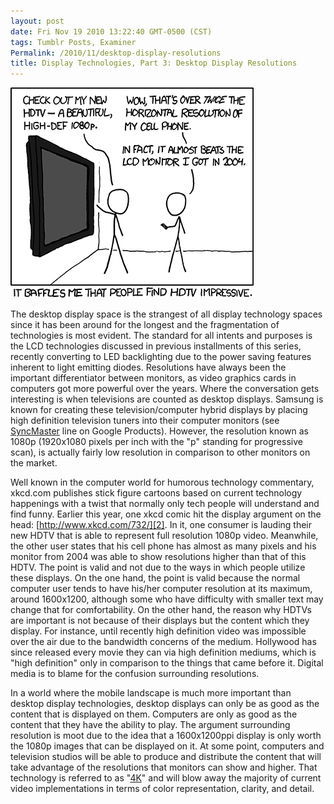```yaml
---
layout: post
date: Fri Nov 19 2010 13:22:40 GMT-0500 (CST)
tags: Tumblr Posts, Examiner
Permalink: /2010/11/desktop-display-resolutions
title: Display Technologies, Part 3: Desktop Display Resolutions
---
```


![HDTVs are only important due to the content they display.][image-1]

The desktop display space is the strangest of all display technology spaces since it has been around for the longest and the fragmentation of technologies is most evident. The standard for all intents and purposes is the LCD technologies discussed in previous installments of this series, recently converting to LED backlighting due to the power saving features inherent to light emitting diodes. Resolutions have always been the important differentiator between monitors, as video graphics cards in computers got more powerful over the years. Where the conversation gets interesting is when televisions are counted as desktop displays. Samsung is known for creating these television/computer hybrid displays by placing high definition television tuners into their computer monitors (see [SyncMaster][1] line on Google Products). However, the resolution known as 1080p (1920x1080 pixels per inch with the "p" standing for progressive scan), is actually fairly low resolution in comparison to other monitors on the market.

Well known in the computer world for humorous technology commentary, xkcd.com publishes stick figure cartoons based on current technology happenings with a twist that normally only tech people will understand and find funny. Earlier this year, one xkcd comic hit the display argument on the head: [http://www.xkcd.com/732/][2]. In it, one consumer is lauding their new HDTV that is able to represent full resolution 1080p video. Meanwhile, the other user states that his cell phone has almost as many pixels and his monitor from 2004 was able to show resolutions higher than that of this HDTV. The point is valid and not due to the ways in which people utilize these displays. On the one hand, the point is valid because the normal computer user tends to have his/her computer resolution at its maximum, around 1600x1200, although some who have difficulty with smaller text may change that for comfortability. On the other hand, the reason why HDTVs are important is not because of their displays but the content which they display. For instance, until recently high definition video was impossible over the air due to the bandwidth concerns of the medium. Hollywood has since released every movie they can via high definition mediums, which is "high definition" only in comparison to the things that came before it. Digital media is to blame for the confusion surrounding resolutions.

In a world where the mobile landscape is much more important than desktop display technologies, desktop displays can only be as good as the content that is displayed on them. Computers are only as good as the content that they have the ability to play. The argument surrounding resolution is moot due to the idea that a 1600x1200ppi display is only worth the 1080p images that can be displayed on it. At some point, computers and television studios will be able to produce and distribute the content that will take advantage of the resolutions that monitors can show and higher. That technology is referred to as "[4K][3]" and will blow away the majority of current video implementations in terms of color representation, clarity, and detail.

[1]:	http://www.google.com/products/catalog?q=syncmaster&um=1&ie=UTF-8&cid=5710173743014833277&ei=3sbmTPC3Msb_lge-iYHDCw&sa=X&oi=product_catalog_result&ct=result&resnum=3&ved=0CDkQ8wIwAg#
[2]:	http://www.xkcd.com/732/
[3]:	http://en.wikipedia.org/wiki/4K_resolution

[image-1]:	/public/assets/examiner/2087a06b847560238d6569579f54d49d.png